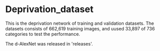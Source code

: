 # Deprivation_dataset

This is the deprivation network of training and validation datasets. 
The datasets consists of 662,619 training images, and uused 33,897 of 736 categories to test the performance.

The d-AlexNet was released in 'releases'.
